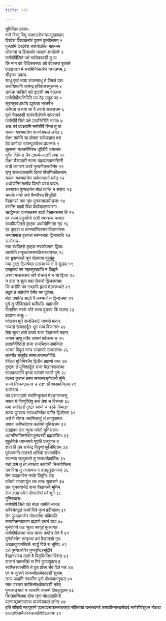 ```yaml
---
title: ०३९

---
```

युधिष्ठिर उवाच-  
वन्दे विष्णुं विभुं साक्षाल्लोकत्रयसुखावहम्  
विश्वेशं विश्वकर्तारं पुराणं पुरुषोत्तमम् १  
पृच्छामि देवदेवेश संशयोऽस्ति महान्मम  
लोकानां च हितार्थाय पापानां क्षयहेतवे २  
मार्गशीर्षेसिते पक्षे भवेदेकादशी तु या  
किं नाम को विधिस्तस्याः को देवस्तत्र पूज्यते  
एतदाचक्ष्व मे स्वामिन्विस्तरेण यथातथम् ३  
श्रीकृष्ण उवाच-  
साधु पृष्टं त्वया राजन्साधु ते विमलं यशः  
कथयिष्यामि राजेन्द्र हरिवासरमुत्तमम् ४  
उत्पन्ना चासिते पक्षे द्वादशी मम वल्लभा  
मार्गशीर्षोत्पत्तिरिति मम देह समुद्भवा ५  
सुरासुरवधार्थाय ह्युत्पन्ना भरतर्षभ  
कथिता च मया सा वै तवाग्रे राजसत्तम ६  
पूर्वा चैकादशी राजंस्त्रैलोक्ये सचराचरे  
मार्गशीर्षे सिते पक्षे उत्पत्तिरिति नामतः ७  
अतः परं प्रवक्ष्यामि मार्गशीर्षे सिता तु या  
यस्याः श्रवणमात्रेण वाजपेयफलं लभेत् ८  
मोक्षा नामेति सा प्रोक्ता सर्वपापहरा परा  
देवं दामोदरं राजन्पूजयेच्च प्रयत्नतः ९  
तुलस्या मञ्जरीभिश्च धूपैर्दीपैः प्रयत्नतः  
पूर्वेण विधिना चैव दशम्येकादशी तथा १०  
मोक्षा चैकादशी नाम्ना महापातकनाशिनी  
रात्रौ जागरणं कार्यं नृत्यगीतस्तवैर्मम ११  
शृणु राजन्प्रवक्ष्यामि दिव्यां पौराणिकीकथाम्  
यस्याः श्रवणमात्रेण सर्वपापक्षयो भवेत् १२  
अधोयोनिगतश्चैव पितरो यस्य पापतः  
अस्याश्च पुण्यदानेन मोक्षं यान्ति न संशयः १३  
चम्पके नगरे रम्ये वैष्णवैश्च विभूषिते  
वैखानसो नाम नृपः पुत्रवत्पालयेत्प्रजाः १४  
वसन्ति बहवो विप्रा वेदवेदाङ्गपारगाः  
ऋद्धिमत्यः प्रजास्तस्य राज्ञो वैखानसस्य हि १५  
एवं राज्यं प्रकुर्वाणो रात्रौ स्वप्नस्य मध्यतः  
स्वकीयपितरो दृष्ट्वा अधोयोनिगता नृप १६  
एवं दृष्ट्वा च तान्सर्वान्विस्मयाविष्टमानसः  
कथयामास वृत्तान्तं स्वप्नजातं द्विजान्प्रति १७  
राजोवाच-  
मया स्वपितरो दृष्ट्वा नरकोपगता द्विजाः  
तारयेति तनूजत्वमस्मान्निरयसागरात् १८  
एवं ब्रुवाणास्ते नूनं रोदमाना मुहुर्मुहुः  
मया दृष्टा द्विजश्रेष्ठा एतस्माच्च न मे सुखम् १९  
एतद्राज्यं मम महत्सुखदायि न विद्यते  
अश्वा गजास्तथा सर्वे रोचन्ते मे न भो द्विजाः २०  
न दारा न सुता मह्यं रोचन्ते द्विजसत्तमाः  
किं करोमि क्व गच्छामि हृदयं मेऽवरुध्यते २१  
तद्व्रतं तं तपोयोगं येनैव मम पूर्वजाः  
मोक्षं प्रयान्ति सद्यो वै कथ्यतां च द्विजोत्तमाः २२  
पुत्रे तु जीवितप्राये बलीयसि महात्मनि  
पितास्ति नरके घोरे तस्य पुत्रस्य किं फलम् २३  
ब्राह्मणा ऊचुः -  
पर्वतस्य मुने राजन्निकटे चाश्रमो महान्  
गम्यतां राजशार्दूल भूतं भव्यं विजानतः २४  
तेषां श्रुत्वा ततो वाक्यं राजा वैखानसो महान्  
जगाम चाशु तत्रैव चाश्रमं पर्वतस्य च २५  
ब्राह्मणैर्वेष्टितो राजा राजभिश्च समन्वितः  
आश्रमं विपुलं तस्य सम्प्राप्तो राजसत्तमः २६  
तत्रर्ग्वेद यजुर्वेद सामाध्ययनकोविदैः  
वेष्टितं मुनिभिश्चैव द्वितीयं ब्रह्मणो यथा २७  
दृष्ट्वा तं मुनिशार्दूलं राजा वैखानसस्तथा  
दण्डवत्प्रणतिं कृत्वा पस्पर्श चरणौ मुनेः २८  
पप्रच्छ कुशलं तस्य सप्तस्वङ्गेष्वसौ मुनिः  
राज्ये निष्कण्टकत्वं च राज्ञः सौख्यसमन्वितम् २९  
राजोवाच -  
तव प्रसादाद्भो स्वामिन्कुशलं मेऽङ्गसप्तसु  
भक्ता ये विष्णुविप्रेषु कथं तेषां च विघ्नता ३०  
मया स्वपितरो दृष्टाः स्वप्ने च नरके स्थिताः  
कस्य पुण्यस्य सामर्थ्यान्मोक्षं यान्ति द्विजोत्तम ३१  
अयं मे संशयः स्वामिन्प्रष्टुं तं त्वामुपागतः  
उपायः कश्चिदेवात्र कर्तव्यो मुनिसत्तम ३२  
एतद्वाक्यं ततः श्रुत्वा पर्वतो मुनिसत्तमः  
ध्यानस्तिमितनेत्रोऽभूत्तपस्वी ब्रह्मसन्निभः ३३  
मुहूर्तमेकं ध्यानस्थो भूपतिं प्रत्युवाच ह  
ज्ञातं हि तव राजेन्द्र पितॄणां पूर्वचेष्टितम् ३४  
पूर्वजन्मनि तातस्ते क्षत्रियो राज्यगर्वितः  
सपत्न्या ऋतुकाले तु राजधर्मप्रवर्तितः ३५  
गतो ग्रामे तु तां त्यक्त्वा कार्यार्थी निजयोषितम्  
तव पित्रा तु तस्याश्च न दत्तमृतुदानकम् ३६  
तेन पापप्रभावेन नरके पितृभिः सह  
पतितो राजशार्दूल तव तातः सुदारुणे ३७  
ततः पुनरुवाचेदं राजा वैखानसो मुनिम्  
केन व्रतप्रभावेन मोक्षस्तेषां भवेन्मुने ३८  
मुनिरुवाच-  
मार्गशीर्षे सिते पक्षे मोक्षा नामेति नामतः  
सर्वैश्चेतद्व्रतं कार्यं पित्रे पुण्यं प्रदीयताम् ३९  
तेन पुण्यप्रभावेन मोक्षस्तेषां भविष्यति  
सत्यमेतन्महाभाग ब्रह्मणो वचनं यथा ४०  
मुनेर्वाक्यं ततः श्रुत्वा स्वगृहं पुनरागतः  
मार्गशीर्षस्तथा मासः प्राप्तः कष्टेन तेन वै ४१  
मुनेर्वाक्येन तत्कृत्वा व्रतं वैखानसो नृपः  
अददत्पुण्यमखिलैः सार्द्धं पित्रे स भूमिपः ४२  
दत्ते पुण्यक्षणेनैव पुष्पवृष्टिरभूद्दिवि  
वैखानसस्य तातो वै पितृभिर्मोक्षमाविशत् ४३  
राजानं चान्तरिक्षे स गिरं पुण्यामुवाच ह  
स्वस्तिस्वस्तीति ते पुत्र प्रोच्य चैवं दिवं गतः ४४  
एवं यः कुरुते राजन्मोक्षामेकादशीं शुभाम्  
तस्य पापानि नश्यन्ति मृतो मोक्षमवाप्नुयात् ४५  
नातः परतरा काचित्मोक्षदैकादशी भवेत्  
पुण्यसङ्ख्यां न जानामि राजन्मे प्रियकृद्व्रतम् ४६  
चिन्तामणिसमा ह्येषा नृणां मोक्षप्रदायिनी  
पठनाच्छ्रवणादस्या वाजपेयफलं लभेत् ४७  
इति श्रीपाद्मे महापुराणे पञ्चपञ्चाशत्साहस्र्यां संहितायां उत्तरखण्डे उमापतिनारदसंवादे मार्गशीर्षशुक्ल मोक्षदा  
एकादशीनामैकोनचत्वारिंशोऽध्यायः ३९